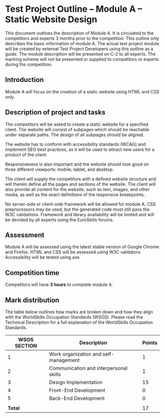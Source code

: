 # Test Project Outline – Module A – Static Website Design

This document outlines the description of Module A. It is circulated to the competitors and
experts 3 months prior to the competition.
This outline only describes the basic information of module A. The actual test project module will
be created by external Test Project Developers using this outline as a guide.
The module description will be presented on C-2 to all experts. The marking scheme will not be
presented or supplied to competitors or experts during the competition.

## Introduction

Module A will focus on the creation of a static website using HTML and CSS only.

## Description of project and tasks

The competitors will be asked to create a static website for a specified client.
The website will consist of subpages which should be reachable under separate paths.
The design of all subpages should be aligned.

The website has to conform with accessibility standards (WCAG) and implement SEO best practices,
as it will be used to attract new users for a product of the client.

Responsiveness is also important and the website should look good on three different viewports:
mobile, tablet, and desktop.

The client will supply the competitors with a defined website structure and will therein define all
the pages and sections of the website. The client will also provide all content for the website,
such as text, images, and other media, as well as the exact definitions of the
responsive breakpoints.

No server-side or client-side framework will be allowed for module A.
CSS preprocessors may be used, but the generated code must still pass the W3C validations.
Framework and library availability will be limited and will be decided by all experts using
the EuroSkills forums.

## Assessment

Module A will be assessed using the latest stable version of Google Chrome and Firefox.
HTML and CSS will be assessed using W3C validators. Accessibility will be tested using axe.

## Competition time

Competitors will have **3 hours** to complete module A.

## Mark distribution

The table below outlines how marks are broken down and how they align with the WorldSkills
Occupation Standards (WSOS). Please read the Technical Description for a full explanation of the
WorldSkills Occupation Standards.

| WSOS SECTION | Description                            | Points |
|--------------|----------------------------------------|--------|
| 1            | Work organization and self-management  | 1      |
| 2            | Communication and interpersonal skills | 1      |
| 3            | Design Implementation                  | 15     |
| 4            | Front-End Development                  | 0      |
| 5            | Back-End Development                   | 0      |
|              |                                        |        |
| **Total**    |                                        | 17     |
